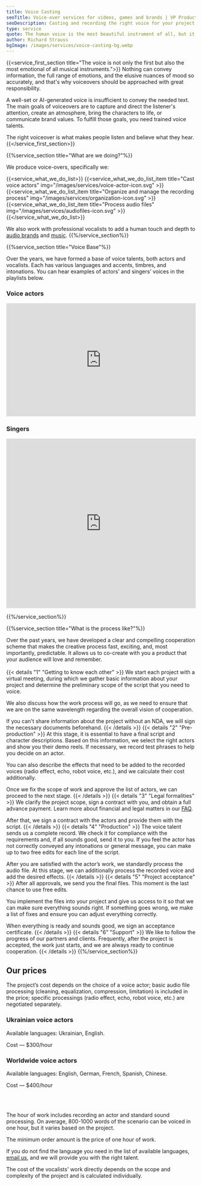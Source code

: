 ```yaml
---
title: Voice Casting
seoTitle: Voice-over services for videos, games and brands | VP Production
seoDescription: Casting and recording the right voice for your project. Local and foreign voice actors. 7+ languages. ➤ Cooperation process • Our approach • Price • Reviews
type: service
quote: The human voice is the most beautiful instrument of all, but it is the most difficult to play
author: Richard Strauss
bgImage: /images/services/voice-casting-bg.webp
---
```


{{<service_first_section title="The voice is not only the first but also the most emotional of all musical instruments.">}}
Nothing can convey information, the full range of emotions, and the elusive nuances of mood so accurately, and that's why voiceovers should be approached with great responsibility.

A well-set or AI-generated voice is insufficient to convey the needed text. The main goals of voiceovers are to capture and direct the listener's attention, create an atmosphere, bring the characters to life, or communicate brand values. To fulfill those goals, you need trained voice talents.

The right voiceover is what makes people listen and believe what they hear.
{{</service_first_section>}}

{{%service_section title="What are we doing?"%}}

We produce voice-overs, specifically we:

{{<service_what_we_do_list>}}
{{<service_what_we_do_list_item title="Cast voice actors" img="/images/services/voice-actor-icon.svg" >}}
{{<service_what_we_do_list_item title="Organize and manage the recording process" img="/images/services/organization-icon.svg" >}}
{{<service_what_we_do_list_item title="Process audio files" img="/images/services/audiofiles-icon.svg" >}}
{{</service_what_we_do_list>}}

We also work with professional vocalists to add a human touch and depth to [audio brands](/en/services/audio-branding) and [music](/en/services/music-composing).
{{%/service_section%}}

{{%service_section title="Voice Base"%}}

Over the years, we have formed a base of voice talents, both actors and vocalists. Each has various languages ​​and accents, timbres, and intonations. You can hear examples of actors’ and singers’ voices in the playlists below.

<h3>Voice actors</h3>
<div class="iframe-container mobile-long">
<iframe width="100%" height="300" scrolling="no" frameborder="no" allow="autoplay" src="https://w.soundcloud.com/player/?url=https%3A//api.soundcloud.com/playlists/303617614%3Fsecret_token%3Ds-jgwUQD8Wr0W&color=%23f23b0d&auto_play=false&hide_related=false&show_comments=false&show_user=true&show_reposts=false&show_teaser=false"></iframe>
</div>

<h3>Singers</h3>
<div class="iframe-container mobile-long">
<iframe width="100%" height="450" scrolling="no" frameborder="no" allow="autoplay" src="https://w.soundcloud.com/player/?url=https%3A//api.soundcloud.com/playlists/1259357083%3Fsecret_token%3Ds-vWRXTht4Qep&color=%23f23b0d&auto_play=false&hide_related=false&show_comments=false&show_user=true&show_reposts=false&show_teaser=false"></iframe>
</div>

{{%/service_section%}}

{{%service_section title="What is the process like?"%}}

Over the past years, we have developed a clear and compelling cooperation scheme that makes the creative process fast, exciting, and, most importantly, predictable. It allows us to co-create with you a product that your audience will love and remember.
<br /><br />
{{< details "1" "Getting to know each other"  >}}
We start each project with a virtual meeting, during which we gather basic information about your project and determine the preliminary scope of the script that you need to voice.  

We also discuss how the work process will go, as we need to ensure that we are on the same wavelength regarding the overall vision of cooperation.

If you can't share information about the project without an NDA, we will sign the necessary documents beforehand.
{{< /details  >}}
{{< details "2" "Pre-production"  >}}
At this stage, it is essential to have a final script and character descriptions. Based on this information, we select the right actors and show you their demo reels. If necessary, we record test phrases to help you decide on an actor.

You can also describe the effects that need to be added to the recorded voices (radio effect, echo, robot voice, etc.), and we calculate their cost additionally.

Once we fix the scope of work and approve the list of actors, we can proceed to the next stage.
{{< /details  >}}
{{< details "3" "Legal formalities"  >}}
We clarify the project scope, sign a contract with you, and obtain a full advance payment. Learn more about financial and legal matters in our [FAQ](/en/faq).

After that, we sign a contract with the actors and provide them with the script.
{{< /details  >}}
{{< details "4" "Production"  >}}
The voice talent sends us a complete record. We check it for compliance with the requirements and, if all sounds good, send it to you. If you feel the actor has not correctly conveyed any intonations or general message, you can make up to two free edits for each line of the script.

After you are satisfied with the actor’s work, we standardly process the audio file. At this stage, we can additionally process the recorded voice and add the desired effects.
{{< /details  >}}
{{< details "5" "Project acceptance"  >}}
After all approvals, we send you the final files. This moment is the last chance to use free edits.

You implement the files into your project and give us access to it so that we can make sure everything sounds right. If something goes wrong, we make a list of fixes and ensure you can adjust everything correctly.

When everything is ready and sounds good, we sign an acceptance certificate.
{{< /details  >}}
{{< details "6" "Support"  >}}
We like to follow the progress of our partners and clients. Frequently, after the project is accepted, the work just starts, and we are always ready to continue cooperation.
{{< /details  >}}
{{%/service_section%}}


<div class="our-prices service-section inline-gap">
    <div class="small-container">
        <h2>Our prices</h2>
        <div>
            <p>
                The project’s cost depends on the choice of a voice actor; basic audio file processing (cleaning, equalization, compression, limitation) is included in the price; specific processings (radio effect, echo, robot voice, etc.) are negotiated separately.
            </p>
        </div>
        <h3>Ukrainian voice actors</h3>
        <div>
            <p>Available languages: Ukrainian, English.</p>
            <p>Cost — $300/hour</p>
        </div>
        <h3>Worldwide voice actors</h3>
        <div>
            <p>Available languages: English, German, French, Spanish, Chinese.</p>
            <p>Cost — $400/hour</p>
            <br />
            <br />
            <p>The hour of work includes recording an actor and standard sound processing. On average, 800-1000 words of the scenario can be voiced in one hour, but it varies based on the project.</p>
            <p>The minimum order amount is the price of one hour of work.</p>
            <p>If you do not find the language you need in the list of available languages, <a href="mailto:connect@vp-production.com">email us</a>, and we will provide you with the right talent.</p>
            <p>The cost of the vocalists' work directly depends on the scope and complexity of the project and is calculated individually.</p>
        </div>
    </div>
</div>
